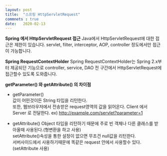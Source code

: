 ```yaml
---
layout: post
title:  "스프링 HttpServletRequest"
commnets : true
date:   2020-02-13
---
```


**Spring 에서 HttpServletRequest 접근**
Java에서 HttpServletRequest에 대한 접근은 제한이 있습니다. servlet, filter, interceptor, AOP, controller 정도에서만
접근이 가능합니다. 

**Spring RequestContextHolder**
Spring RequestContextHolder는 Spring 2.x부터 제공되던 기능으로 controller, service, DAO 전 구간에서
HttpServletRequest에 접근할수 있도록 도와줍니다.

**getParameter() 와 getAttribute() 의 차이점**

- getParameter()   
값이 어떤것이든 String 타입을 리턴한다.  
또한, 웹브라우저에서 전송받은 request영역의 값을 읽어온다. 
Client 에서 Server 로 전달한다. ex) http://example.com/servlet?parameter=1   

- getAttribute()
Object 타입을 리턴하기 때문에 주로 빈 객체나 다른 클래스를 받아올때 사용된다.(형변환을 하고 사용)   
setAttribute()속성을 통한 설정이 없으면 무조건 null값을 리턴한다.   
서버사이드에서 사용하기때문에 똑같은 request 안에서 사용할수 있다.(setAttribute 사용)

